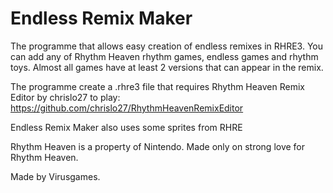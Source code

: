 # Endless Remix Maker
The programme that allows easy creation of endless remixes in RHRE3.
You can add any of Rhythm Heaven rhythm games, endless games and rhythm toys.
Almost all games have at least 2 versions that can appear in the remix.

The programme create a .rhre3 file that requires Rhythm Heaven Remix Editor by chrislo27 to play:
https://github.com/chrislo27/RhythmHeavenRemixEditor

Endless Remix Maker also uses some sprites from RHRE

Rhythm Heaven is a property of Nintendo. Made only on strong love for Rhythm Heaven.

Made by Virusgames.
